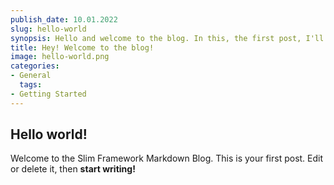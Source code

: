 ```yaml
---
publish_date: 10.01.2022
slug: hello-world
synopsis: Hello and welcome to the blog. In this, the first post, I'll step you through what the blog is about and all the awesome things you're going to learn about by reading it.
title: Hey! Welcome to the blog!
image: hello-world.png
categories:
- General
  tags:
- Getting Started
---
```

## Hello world!

Welcome to the Slim Framework Markdown Blog. This is your first post. Edit or delete it, then **start writing!**